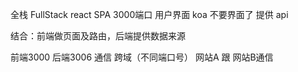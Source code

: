 全栈 FullStack
react SPA 3000端口 用户界面
koa 不要界面了 提供 api

结合：前端做页面及路由，后端提供数据来源

前端3000 后端3006 通信  跨域（不同端口号）
网站A 跟 网站B通信